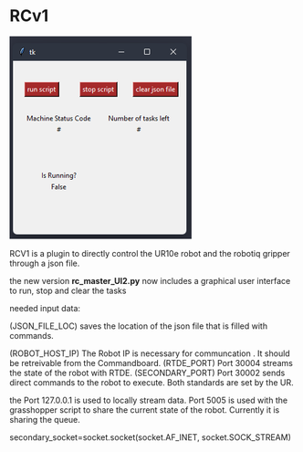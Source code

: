# RCv1

![thumbnail](https://raw.githubusercontent.com/odbee/RCv1/main/thumb.png)


RCV1 is a plugin to directly control the UR10e robot and the robotiq gripper through a json file.

the new version **rc_master_UI2.py** now includes a graphical user interface to run, stop and clear the tasks


needed input data:

(JSON_FILE_LOC) saves the location of the json file that is filled with commands.

(ROBOT_HOST_IP) The Robot IP is necessary for communcation . It should be retreivable from the Commandboard.
(RTDE_PORT) Port 30004 streams the state of the robot with RTDE.
(SECONDARY_PORT) Port 30002 sends direct commands to the robot to execute.
Both standards are set by the UR.

the Port 127.0.0.1 is used to locally stream data. Port 5005 is used with the grasshopper script to share the current state of the robot. Currently it is sharing the queue.

secondary_socket=socket.socket(socket.AF_INET, socket.SOCK_STREAM)
